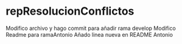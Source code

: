 # repResolucionConflictos
Modifico archivo y hago commit para añadir rama develop
Modifico Readme para ramaAntonio
Añado linea nueva en README Antonio